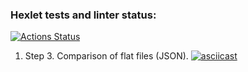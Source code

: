 ### Hexlet tests and linter status:
[![Actions Status](https://github.com/alexeenkoivan/frontend-project-46/workflows/hexlet-check/badge.svg)](https://github.com/alexeenkoivan/frontend-project-46/actions)

1. Step 3. Comparison of flat files (JSON).
[![asciicast](https://asciinema.org/a/VZErgBB5iIJgVngF7BXbqrjvO.svg)](https://asciinema.org/a/VZErgBB5iIJgVngF7BXbqrjvO)